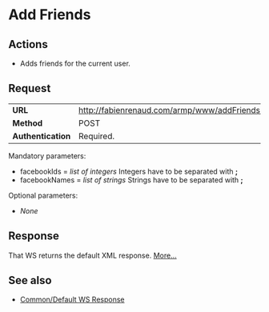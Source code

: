 # Add Friends #

## Actions ##

  * Adds friends for the current user.

## Request ##
<table cellspacing='4' border='0'>
<blockquote><tr><td><b>URL</b></td><td><a href='http://fabienrenaud.com/armp/www/addFriends.php'>http://fabienrenaud.com/armp/www/addFriends.php</a></td></tr>
<tr><td><b>Method</b></td><td>POST</td></tr>
<tr><td><b>Authentication</b></td><td>Required.</td></tr>
</table></blockquote>

Mandatory parameters:
  * facebookIds = _list of integers_ Integers have to be separated with **;**
  * facebookNames = _list of strings_ Strings have to be separated with **;**

Optional parameters:
  * _None_

## Response ##

That WS returns the default XML response. [More...](WS_DefaultResponse.md)

## See also ##

  * [Common/Default WS Response](WS_DefaultResponse.md)